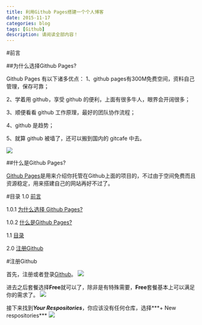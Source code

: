 ```yaml
---
title: 利用Github Pages搭建一个个人博客
date: 2015-11-17
categories: blog
tags: [Github]
description: 请阅读全部内容！
---
```

#前言

##为什么选择Github Pages?

Github Pages 有以下诸多优点：
1、github pages有300M免费空间，资料自己管理，保存可靠；

2、学着用 github，享受 github 的便利，上面有很多牛人，眼界会开阔很多；

3、顺便看看 github 工作原理，最好的团队协作流程；

4、github 是趋势；

5、就算 github 被墙了，还可以搬到国内的 gitcafe 中去。

![](http://cdnzz.ifanr.com/wp-content/uploads/2014/06/github.png)

##什么是Github Pages?

[Github Pages](http://pages.github.com/)是用来介绍你托管在Github上面的项目的，不过由于空间免费而且资源稳定，用来搭建自己的网站再好不过了。

#目录
1.0 [前言](http://www.computereric.xyz/blog/build_a_github_blog/#section)

1.0.1 [为什么选择 Github Pages?](http://www.computereric.xyz/blog/build_a_github_blog/#github-pages)

1.0.2 [什么是Github Pages?](http://www.computereric.xyz/blog/build_a_github_blog/#github-pages-1)

1.1 [目录](http://www.computereric.xyz/blog/build_a_github_blog/#section-1)

2.0 [注册Github](http://www.computereric.xyz/blog/build_a_github_blog/#github)

#注册Github

首先，注册或者登录[Github](http://github.com/)。
![](http://www.computereric.xyz/cache/img/ghpages/1.png)

进去之后套餐选择**Free**就可以了，除非是有特殊需要，**Free**套餐基本上可以满足你的需求了。
![](http://www.computereric.xyz/cache/img/ghpages/2.png)

接下来找到***Your Respositories***，你应该没有任何仓库，选择***+ New respositories***
![](http://www.computereric.xyz/cache/img/ghpages/3.png)
